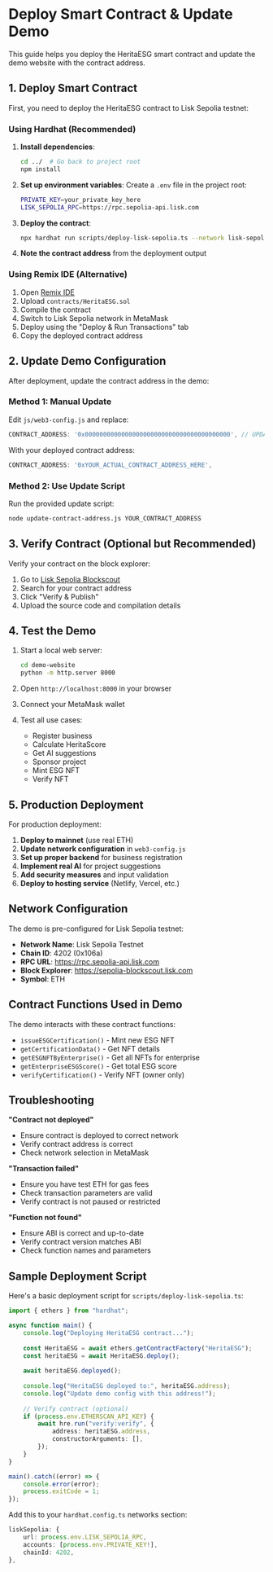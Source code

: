 # Deploy Smart Contract & Update Demo

This guide helps you deploy the HeritaESG smart contract and update the demo website with the contract address.

## 1. Deploy Smart Contract

First, you need to deploy the HeritaESG contract to Lisk Sepolia testnet:

### Using Hardhat (Recommended)

1. **Install dependencies**:
   ```bash
   cd ../  # Go back to project root
   npm install
   ```

2. **Set up environment variables**:
   Create a `.env` file in the project root:
   ```bash
   PRIVATE_KEY=your_private_key_here
   LISK_SEPOLIA_RPC=https://rpc.sepolia-api.lisk.com
   ```

3. **Deploy the contract**:
   ```bash
   npx hardhat run scripts/deploy-lisk-sepolia.ts --network lisk-sepolia
   ```

4. **Note the contract address** from the deployment output

### Using Remix IDE (Alternative)

1. Open [Remix IDE](https://remix.ethereum.org/)
2. Upload `contracts/HeritaESG.sol`
3. Compile the contract
4. Switch to Lisk Sepolia network in MetaMask
5. Deploy using the "Deploy & Run Transactions" tab
6. Copy the deployed contract address

## 2. Update Demo Configuration

After deployment, update the contract address in the demo:

### Method 1: Manual Update

Edit `js/web3-config.js` and replace:
```javascript
CONTRACT_ADDRESS: '0x0000000000000000000000000000000000000000', // UPDATE THIS
```

With your deployed contract address:
```javascript
CONTRACT_ADDRESS: '0xYOUR_ACTUAL_CONTRACT_ADDRESS_HERE',
```

### Method 2: Use Update Script

Run the provided update script:
```bash
node update-contract-address.js YOUR_CONTRACT_ADDRESS
```

## 3. Verify Contract (Optional but Recommended)

Verify your contract on the block explorer:

1. Go to [Lisk Sepolia Blockscout](https://sepolia-blockscout.lisk.com/)
2. Search for your contract address
3. Click "Verify & Publish" 
4. Upload the source code and compilation details

## 4. Test the Demo

1. Start a local web server:
   ```bash
   cd demo-website
   python -m http.server 8000
   ```

2. Open `http://localhost:8000` in your browser

3. Connect your MetaMask wallet

4. Test all use cases:
   - Register business
   - Calculate HeritaScore  
   - Get AI suggestions
   - Sponsor project
   - Mint ESG NFT
   - Verify NFT

## 5. Production Deployment

For production deployment:

1. **Deploy to mainnet** (use real ETH)
2. **Update network configuration** in `web3-config.js`
3. **Set up proper backend** for business registration
4. **Implement real AI** for project suggestions
5. **Add security measures** and input validation
6. **Deploy to hosting service** (Netlify, Vercel, etc.)

## Network Configuration

The demo is pre-configured for Lisk Sepolia testnet:

- **Network Name**: Lisk Sepolia Testnet
- **Chain ID**: 4202 (0x106a)  
- **RPC URL**: https://rpc.sepolia-api.lisk.com
- **Block Explorer**: https://sepolia-blockscout.lisk.com
- **Symbol**: ETH

## Contract Functions Used in Demo

The demo interacts with these contract functions:

- `issueESGCertification()` - Mint new ESG NFT
- `getCertificationData()` - Get NFT details
- `getESGNFTByEnterprise()` - Get all NFTs for enterprise
- `getEnterpriseESGScore()` - Get total ESG score
- `verifyCertification()` - Verify NFT (owner only)

## Troubleshooting

**"Contract not deployed"**
- Ensure contract is deployed to correct network
- Verify contract address is correct
- Check network selection in MetaMask

**"Transaction failed"**  
- Ensure you have test ETH for gas fees
- Check transaction parameters are valid
- Verify contract is not paused or restricted

**"Function not found"**
- Ensure ABI is correct and up-to-date
- Verify contract version matches ABI
- Check function names and parameters

## Sample Deployment Script

Here's a basic deployment script for `scripts/deploy-lisk-sepolia.ts`:

```typescript
import { ethers } from "hardhat";

async function main() {
    console.log("Deploying HeritaESG contract...");
    
    const HeritaESG = await ethers.getContractFactory("HeritaESG");
    const heritaESG = await HeritaESG.deploy();
    
    await heritaESG.deployed();
    
    console.log("HeritaESG deployed to:", heritaESG.address);
    console.log("Update demo config with this address!");
    
    // Verify contract (optional)
    if (process.env.ETHERSCAN_API_KEY) {
        await hre.run("verify:verify", {
            address: heritaESG.address,
            constructorArguments: [],
        });
    }
}

main().catch((error) => {
    console.error(error);
    process.exitCode = 1;
});
```

Add this to your `hardhat.config.ts` networks section:

```typescript
liskSepolia: {
    url: process.env.LISK_SEPOLIA_RPC,
    accounts: [process.env.PRIVATE_KEY!],
    chainId: 4202,
},
```
